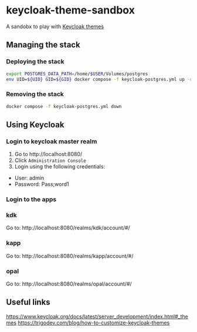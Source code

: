 # keycloak-theme-sandbox

A sandobx to play with [Keycloak themes](https://www.keycloak.org/docs/latest/server_development/#_themes)

## Managing the stack

### Deploying the stack

```bash
export POSTGRES_DATA_PATH=/home/$USER/Volumes/postgres
env UID=${UID} GID=${GID} docker compose -f keycloak-postgres.yml up -d
```

### Removing the stack

```bash
docker compose -f keycloak-postgres.yml down
```

## Using Keycloak

### Login to keycloak master realm

1. Go to http://localhost:8080/
2. Click `Administration Console`
3. Login using the following credentials:
  
  - User: admin
  - Password: Pass;word1

### Login to the apps

### kdk

Go to: http://localhost:8080/realms/kdk/account/#/

### kapp

Go to: http://localhost:8080/realms/kapp/account/#/

### opal

Go to: http://localhost:8080/realms/opal/account/#/

## Useful links

https://www.keycloak.org/docs/latest/server_development/index.html#_themes
https://trigodev.com/blog/how-to-customize-keycloak-themes